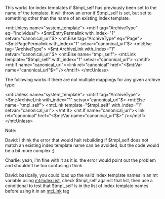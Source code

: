 This works for index templates if $tmpl_self has previously been set to the name of the template.
It will throw an error if $tmpl_self is set, but set to something other than the name of an
existing index template.

<mt:Unless name="system_template">
<mt:If tag="ArchiveType" eq="Individual">
  <$mt:EntryPermalink with_index="1" setvar="canonical_url"$>
<mt:Else tag="ArchiveType" eq="Page">
  <$mt:PagePermalink with_index="1" setvar="canonical_url"$>
<mt:Else tag="ArchiveType">
  <$mt:ArchiveLink with_index="1" setvar="canonical_url"$>
<mt:Else name="tmpl_self">
  <mt:Link template="$tmpl_self" with_index="1" setvar="canonical_url">
</mt:If>
<mt:If name="canonical_url"><link rel="canonical" href="<$mt:Var name="canonical_url"$>" /></mt:If>
</mt:Unless>

The following works if there are not multiple mappings for any given archive type:

<mt:Unless name="system_template">
<mt:If tag="ArchiveType">
  <$mt:ArchiveLink with_index="1" setvar="canonical_url"$>
<mt:Else name="tmpl_self">
  <mt:Link template="$tmpl_self" with_index="1" setvar="canonical_url">
</mt:If>
<mt:If name="canonical_url"><link rel="canonical" href="<$mt:Var name="canonical_url"$>" /></mt:If>
</mt:Unless>


Note:

David: i think the error that would halt rebuilding if $tmpl_self does not match an existing
index template name can be avoided, but the code would be a bit more complex ;)

Charlie: yeah, i'm fine with it as it is. the error would point out the problem and shouldn't
be too confusing i think

David: basically, you could load up the valid index template names in an mt variable using
<mt:IndexList>, check $tmpl_self against that list, then use a conditional to test that $tmpl_self
is in the list of index template names before using it in an <mt:Link> tag